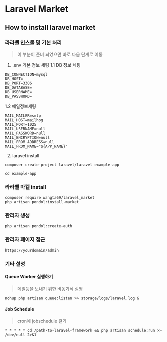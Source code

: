 # Laravel Market
## How to install laravel market

### 라라벨 인스톨 및 기본 처리
> 이 부분이 준비 되었으면 바로 다음 단계로 이동
1. .env 기본 정보 세팅
1.1 DB 정보 세팅
```
DB_CONNECTION=mysql
DB_HOST=
DB_PORT=3306
DB_DATABASE=
DB_USERNAME=
DB_PASSWORD=
```
1.2 메일정보세팅
```
MAIL_MAILER=smtp
MAIL_HOST=mailhog
MAIL_PORT=1025
MAIL_USERNAME=null
MAIL_PASSWORD=null
MAIL_ENCRYPTION=null
MAIL_FROM_ADDRESS=null
MAIL_FROM_NAME="${APP_NAME}"
```

2. laravel install
```
composer create-project laravel/laravel example-app
```
```
cd example-app
```




### 라라벨 마켙 install
```
composer require wangta69/laravel_market
php artisan pondol:install-market
```
### 관리자 생성
```
php artisan pondol:create-auth
```

### 관리자 페이지 접근
```
https://yourdomain/admin
```

### 기타 설정
#### Queue Worker 실행하기
> 메일등을 보내기 위한 비동기식 실행
```
nohup php artisan queue:listen >> storage/logs/laravel.log &
```
#### Job Schedule
> cron에 jobschedule 걸기
```
* * * * * cd /path-to-laravel-framework && php artisan schedule:run >> /dev/null 2>&1
```